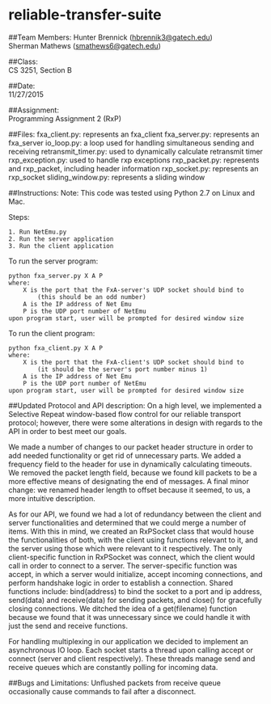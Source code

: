# reliable-transfer-suite
##Team Members:
Hunter Brennick (hbrennik3@gatech.edu)</br>
Sherman Mathews (smathews6@gatech.edu)
	
##Class: 		
CS 3251, Section B

##Date:		
11/27/2015

##Assignment:	
Programming Assignment 2 (RxP)

##Files:
	fxa_client.py:			represents an fxa_client
	fxa_server.py: 			represents an fxa_server
	io_loop.py:				a loop used for handling simultaneous sending and receiving
	retransmit_timer.py:	used to dynamically calculate retransmit timer
	rxp_exception.py:		used to handle rxp exceptions
	rxp_packet.py:			represents and rxp_packet, including header information
	rxp_socket.py:			represents an rxp_socket
	sliding_window.py:		represents a sliding window

##Instructions:
Note: This code was tested using Python 2.7 on Linux and Mac.

Steps:

	1. Run NetEmu.py
	2. Run the server application
	3. Run the client application

To run the server program:

	python fxa_server.py X A P
	where:
		X is the port that the FxA-server's UDP socket should bind to
			(this should be an odd number)
		A is the IP address of Net Emu
		P is the UDP port number of NetEmu
	upon program start, user will be prompted for desired window size

To run the client program:

	python fxa_client.py X A P
	where:
		X is the port that the FxA-client's UDP socket should bind to
			(it should be the server's port number minus 1)
		A is the IP address of Net Emu
		P is the UDP port number of NetEmu
	upon program start, user will be prompted for desired window size

##Updated Protocol and API description: 
On a high level, we implemented a Selective Repeat window-based flow control for our reliable transport protocol; however, there were some alterations in design with regards to the API in order to best meet our goals.

We made a number of changes to our packet header structure in order to add needed functionality or get rid of unnecessary parts. We added a frequency field to the header for use in dynamically calculating timeouts. We removed the packet length field, because we found kill packets to be a more effective means of designating the end of messages. A final minor change: we renamed header length to offset because it seemed, to us, a more intuitive description.

As for our API, we found we had a lot of redundancy between the client and server functionalities and determined that we could merge a number of items. With this in mind, we created an RxPSocket class that would house the functionalities of both, with the client using functions relevant to it, and the server using those which were relevant to it respectively. The only client-specific function in RxPSocket was connect, which the client would call in order to connect to a server. The server-specific function was accept, in which a server would initialize, accept incoming connections, and perform handshake logic in order to establish a connection. Shared functions include: bind(address) to bind the socket to a port and ip address, send(data) and receive(data) for sending packets, and close() for gracefully closing connections. We ditched the idea of a get(filename) function because we found that it was unnecessary since we could handle it with just the send and receive functions.

For handling multiplexing in our application we decided to implement an asynchronous IO loop. Each socket starts a thread upon calling accept or connect (server and client respectively). These threads manage send and receive queues which are constantly polling for incoming data.
	
##Bugs and Limitations:
Unflushed packets from receive queue occasionally cause commands to fail after a disconnect.